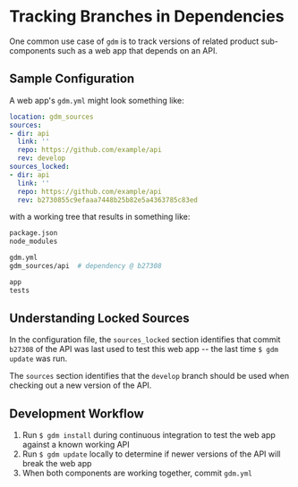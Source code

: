 # Tracking Branches in Dependencies

One common use case of `gdm` is to track versions of related product sub-components such as a web app that depends on an API.

## Sample Configuration

A web app's `gdm.yml` might look something like:

```yaml
location: gdm_sources
sources:
- dir: api
  link: ''
  repo: https://github.com/example/api
  rev: develop
sources_locked:
- dir: api
  link: ''
  repo: https://github.com/example/api
  rev: b2730855c9efaaa7448b25b82e5a4363785c83ed
```

with a working tree that results in something like:

```sh
package.json
node_modules

gdm.yml
gdm_sources/api  # dependency @ b27308

app
tests
```

## Understanding Locked Sources

In the configuration file, the `sources_locked` section identifies that commit `b27308` of the API was last used to test this web app -- the last time `$ gdm update` was run.

The `sources` section identifies that the `develop` branch should be used when checking out a new version of the API.

## Development Workflow

1. Run `$ gdm install` during continuous integration to test the web app against a known working API
2. Run `$ gdm update` locally to determine if newer versions of the API will break the web app
3. When both components are working together, commit `gdm.yml`
